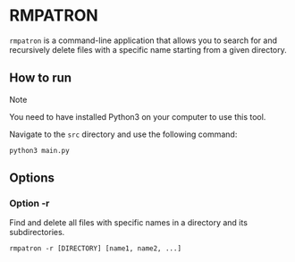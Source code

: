 # RMPATRON

`rmpatron` is a command-line application that allows you to search for and recursively delete files with a specific name starting from a given directory.
## How to run

> [!NOTE] 
> You need to have installed Python3 on your computer to use this tool.

Navigate to the `src` directory and use the following command:

```
python3 main.py
```

## Options
### Option -r

Find and delete all files with specific names in a directory and its subdirectories.

```
rmpatron -r [DIRECTORY] [name1, name2, ...]
```
